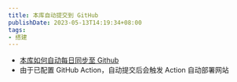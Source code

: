```yaml
---
title: 本库自动提交到 GitHub
publishDate: 2023-05-13T14:19:34+08:00
tags:
- 搭建
---
```


- [本库如何自动每日同步至 Github](https://garden.oldwinter.top/%E6%9C%AC%E5%BA%93%E5%A6%82%E4%BD%95%E8%87%AA%E5%8A%A8%E6%AF%8F%E6%97%A5%E5%90%8C%E6%AD%A5%E8%87%B3github)
- 由于已配置 GitHub Action，自动提交后会触发 Action 自动部署网站
